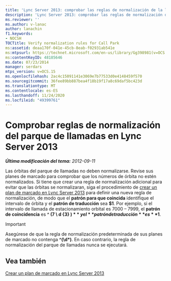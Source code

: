 ```yaml
---
title: 'Lync Server 2013: comprobar las reglas de normalización de la llamada'
description: 'Lync Server 2013: comprobar las reglas de normalización de la llamada en el parque.'
ms.reviewer: ''
ms.author: v-lanac
author: lanachin
f1.keywords:
- NOCSH
TOCTitle: Verify normalization rules for Call Park
ms:assetid: deaa170f-041e-45cb-8eab-f02931ab541e
ms:mtpsurl: https://technet.microsoft.com/en-us/library/Gg398981(v=OCS.15)
ms:contentKeyID: 48185646
ms.date: 07/23/2014
manager: serdars
mtps_version: v=OCS.15
ms.openlocfilehash: 2ac4c15091141e3069e7b77533d0e4148459f570
ms.sourcegitcommit: 36fee89bb887bea4f18b19f17a8c69daf5bc423d
ms.translationtype: MT
ms.contentlocale: es-ES
ms.lasthandoff: 11/24/2020
ms.locfileid: "49399761"
---
```

# <a name="verify-normalization-rules-for-call-park-in-lync-server-2013"></a>Comprobar reglas de normalización del parque de llamadas en Lync Server 2013

<div data-xmlns="http://www.w3.org/1999/xhtml">

<div class="topic" data-xmlns="http://www.w3.org/1999/xhtml" data-msxsl="urn:schemas-microsoft-com:xslt" data-cs="https://msdn.microsoft.com/">

<div data-asp="https://msdn2.microsoft.com/asp">



</div>

<div id="mainSection">

<div id="mainBody">

<span> </span>

_**Última modificación del tema:** 2012-09-11_

Las órbitas del parque de llamadas no deben normalizarse. Revise sus planes de marcado para comprobar que los números de órbita no estén normalizados. Si tiene que crear una regla de normalización adicional para evitar que las órbitas se normalizaran, siga el procedimiento de [crear un plan de marcado en Lync Server 2013](lync-server-2013-create-a-dial-plan.md) para definir una nueva regla de normalización, de modo que el **patrón para que coincida** identifique el intervalo de órbita y el **patrón de traducción** sea **$1**. Por ejemplo, si el intervalo de llamada de estacionamiento orbital es 7000 – 7999, el **patrón de coincidencia** es **^ (7 \\ d {3} ) $** y el **patrón de traducción** es **$1**.

<div>


> [!IMPORTANT]  
> Asegúrese de que la regla de normalización predeterminada de sus planes de marcado no contenga <STRONG>^(\d*)</STRONG>. En caso contrario, la regla de normalización del parque de llamadas nunca se ejecutará.



</div>

<div>

## <a name="see-also"></a>Vea también


[Crear un plan de marcado en Lync Server 2013](lync-server-2013-create-a-dial-plan.md)  
  

</div>

</div>

<span> </span>

</div>

</div>

</div>

